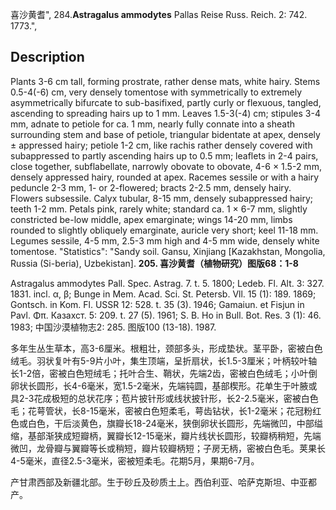 喜沙黄耆",
284.**Astragalus ammodytes** Pallas Reise Russ. Reich. 2: 742. 1773.",

## Description
Plants 3-6 cm tall, forming prostrate, rather dense mats, white hairy. Stems 0.5-4(-6) cm, very densely tomentose with symmetrically to extremely asymmetrically bifurcate to sub-basifixed, partly curly or flexuous, tangled, ascending to spreading hairs up to 1 mm. Leaves 1.5-3(-4) cm; stipules 3-4 mm, adnate to petiole for ca. 1 mm, nearly fully connate into a sheath surrounding stem and base of petiole, triangular bidentate at apex, densely ± appressed hairy; petiole 1-2 cm, like rachis rather densely covered with subappressed to partly ascending hairs up to 0.5 mm; leaflets in 2-4 pairs, close together, subflabellate, narrowly obovate to obovate, 4-6 × 1.5-2 mm, densely appressed hairy, rounded at apex. Racemes sessile or with a hairy peduncle 2-3 mm, 1- or 2-flowered; bracts 2-2.5 mm, densely hairy. Flowers subsessile. Calyx tubular, 8-15 mm, densely subappressed hairy; teeth 1-2 mm. Petals pink, rarely white; standard ca. 1 × 6-7 mm, slightly constricted be-low middle, apex emarginate; wings 14-20 mm, limbs rounded to slightly obliquely emarginate, auricle very short; keel 11-18 mm. Legumes sessile, 4-5 mm, 2.5-3 mm high and 4-5 mm wide, densely white tomentose.
  "Statistics": "Sandy soil. Gansu, Xinjiang [Kazakhstan, Mongolia, Russia (Si-beria), Uzbekistan].
**205. 喜沙黄耆（植物研究）图版68：1-8**

Astragalus ammodytes Pall. Spec. Astrag. 7. t. 5. 1800; Ledeb. Fl. Alt. 3: 327. 1831. incl. α, β; Bunge in Mem. Acad. Sci. St. Petersb. Vll. 15 (1): 189. 1869; Gontsch. in Kom. Fl. USSR 12: 528. t. 35 (3). 1946; Gamaiun. et Fisjun in Pavl. Φπ. Казахст. 5: 209. t. 27 (5). 1961; S. B. Ho in Bull. Bot. Res. 3 (1): 46. 1983; 中国沙漠植物志2: 285. 图版100 (13-18). 1987.

多年生丛生草本，高3-6厘米。根粗壮，颈部多头，形成垫状。茎平卧，密被白色绒毛。羽状复叶有5-9片小叶，集生顶端，呈折扇状，长1.5-3厘米；叶柄较叶轴长1-2倍，密被白色短绒毛；托叶合生、鞘状，先端2齿，密被白色绒毛；小叶倒卵状长圆形，长4-6毫米，宽1.5-2毫米，先端钝圆，基部楔形。花单生于叶腋或具2-3花成极短的总状花序；苞片披针形或线状披针形，长2-2.5毫米，密被白色毛；花萼管状，长8-15毫米，密被白色短柔毛，萼齿钻状，长1-2毫米；花冠粉红色或白色，干后淡黄色，旗瓣长18-24毫米，狭倒卵状长圆形，先端微凹，中部缢缩，基部渐狭成短瓣柄，翼瓣长12-15毫米，瓣片线状长圆形，较瓣柄稍短，先端微凹，龙骨瓣与翼瓣等长或稍短，瓣片较瓣柄短；子房无柄，密被白色毛。荚果长4-5毫米，直径2.5-3毫米，密被短柔毛。花期5月，果期6-7月。

产甘肃西部及新疆北部。生于砂丘及砂质土上。西伯利亚、哈萨克斯坦、中亚都产。
